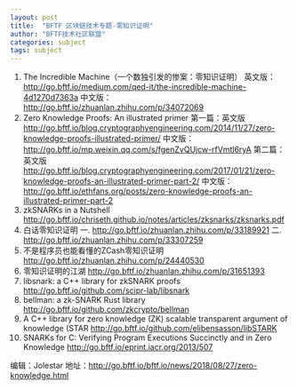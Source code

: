 ```yaml
---
layout: post
title:  "BFTF 区块链技术专题-零知识证明"
author: "BFTF技术社区联盟"
categories: subject
tags: subject
---
```


1. The Incredible Machine（一个数独引发的惨案：零知识证明）
  英文版：<http://go.bftf.io/medium.com/qed-it/the-incredible-machine-4d1270d7363a>
  中文版：<http://go.bftf.io/zhuanlan.zhihu.com/p/34072069>
2. Zero Knowledge Proofs: An illustrated primer
  第一篇：英文版 <http://go.bftf.io/blog.cryptographyengineering.com/2014/11/27/zero-knowledge-proofs-illustrated-primer/>  中文版：<http://go.bftf.io/mp.weixin.qq.com/s/fgenZvQUjcw-rfVmtl6ryA>
  第二篇：英文版 <http://go.bftf.io/blog.cryptographyengineering.com/2017/01/21/zero-knowledge-proofs-an-illustrated-primer-part-2/> 中文版：<http://go.bftf.io/ethfans.org/posts/zero-knowledge-proofs-an-illustrated-primer-part-2>
3. zkSNARKs in a Nutshell <http://go.bftf.io/chriseth.github.io/notes/articles/zksnarks/zksnarks.pdf>
4. 白话零知识证明
  一. <http://go.bftf.io/zhuanlan.zhihu.com/p/33189921>
  二. <http://go.bftf.io/zhuanlan.zhihu.com/p/33307259>
5. 不是程序员也能看懂的ZCash零知识证明  <http://go.bftf.io/zhuanlan.zhihu.com/p/24440530>
6. 零知识证明的江湖 <http://go.bftf.io/zhuanlan.zhihu.com/p/31651393>
7. libsnark: a C++ library for zkSNARK proofs <http://go.bftf.io/github.com/scipr-lab/libsnark>
8. bellman: a zk-SNARK Rust library <http://go.bftf.io/github.com/zkcrypto/bellman>
9. A C++ library for zero knowledge (ZK) scalable transparent argument of knowledge (STAR <http://go.bftf.io/github.com/elibensasson/libSTARK>
10. SNARKs for C: Verifying Program Executions Succinctly and in Zero Knowledge <http://go.bftf.io/eprint.iacr.org/2013/507>

编辑：Jolestar
地址：<http://go.bftf.io/bftf.io/news/2018/08/27/zero-knowledge.html>